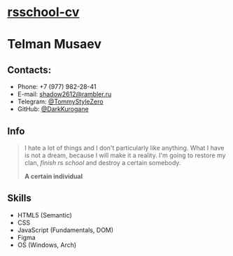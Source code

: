 # [rsschool-cv](https://GITHUB-USERNAME.github.io/rsschool-cv/cv)

# Telman Musaev

## Contacts:
- Phone: +7 (977) 982-28-41
- E-mail: shadow2612@rambler.ru
- Telegram: [@TommyStyleZero](https://t.me/TommyStyleZero)
- GitHub: [@DarkKurogane](https://github.com/DarkKurogane)

## Info 
> I hate a lot of things and I don't particularly like anything. What I have is not a dream, because I will make it a reality. I'm going to restore my clan, *finish rs school* and destroy a certain somebody. 
>
> **A certain individual**

## Skills
* HTML5 (Semantic)
* CSS
* JavaScript (Fundamentals, DOM)
* Figma
* OS (Windows, Arch)